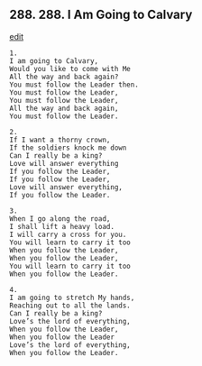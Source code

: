 
## 288.  288. I Am Going to Calvary
[edit](https://docs.google.com/document/d/1lYKnM5GTBSYf214WeMv4xA3btgtEePXC/edit?mode=html)






    1.
    I am going to Calvary,
    Would you like to come with Me
    All the way and back again?
    You must follow the Leader then.
    You must follow the Leader,
    You must follow the Leader,
    All the way and back again,
    You must follow the Leader.

    2.
    If I want a thorny crown,
    If the soldiers knock me down
    Can I really be a king?
    Love will answer everything
    If you follow the Leader,
    If you follow the Leader,
    Love will answer everything,
    If you follow the Leader.

    3.
    When I go along the road,
    I shall lift a heavy load.
    I will carry a cross for you.
    You will learn to carry it too
    When you follow the Leader,
    When you follow the Leader,
    You will learn to carry it too
    When you follow the Leader.

    4.
    I am going to stretch My hands,
    Reaching out to all the lands.
    Can I really be a king?
    Love’s the lord of everything,
    When you follow the Leader,
    When you follow the Leader
    Love’s the lord of everything,
    When you follow the Leader.
